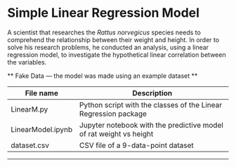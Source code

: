 # Simple Linear Regression Model

  A scientist that researches the _Rattus norvegicus_ species needs to comprehend the relationship between their weight and height. In order to solve his research problems, he conducted an analysis, using a linear regression model, to investigate the hypothetical linear correlation between the variables.
  
** Fake Data — the model was made using an example dataset **

|File name | Description |
|---|---|
| LinearM.py | Python script with the classes of the Linear Regression package |
| LinearModel.ipynb | Jupyter notebook with the predictive model of rat weight vs height |
| dataset.csv | CSV file of a 9-data-point dataset |
---
